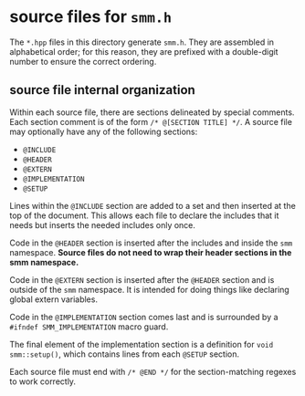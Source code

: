 # source files for `smm.h`

The `*.hpp` files in this directory generate `smm.h`. They are assembled in alphabetical order; for this reason, they are prefixed with a double-digit number to ensure the correct ordering.

## source file internal organization

Within each source file, there are sections delineated by special comments. Each section comment is of the form `/* @[SECTION TITLE] */`. A source file may optionally have any of the following sections:

  * `@INCLUDE`
  * `@HEADER`
  * `@EXTERN`
  * `@IMPLEMENTATION`
  * `@SETUP`
 
Lines within the `@INCLUDE` section are added to a set and then inserted at the top of the document. This allows each file to declare the includes that it needs but inserts the needed includes only once.

Code in the `@HEADER` section is inserted after the includes and inside the `smm` namespace. **Source files do not need to wrap their header sections in the smm namespace.**

Code in the `@EXTERN` section is inserted after the `@HEADER` section and is outside of the `smm` namespace. It is intended for doing things like declaring global extern variables.

Code in the `@IMPLEMENTATION` section comes last and is surrounded by a `#ifndef SMM_IMPLEMENTATION` macro guard.

The final element of the implementation section is a definition for `void smm::setup()`, which contains lines from each `@SETUP` section.

Each source file must end with `/* @END */` for the section-matching regexes to work correctly.
